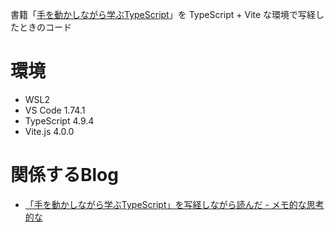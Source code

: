 書籍「[手を動かしながら学ぶTypeScript](https://www.c-r.com/book/detail/1429)」を TypeScript + Vite な環境で写経したときのコード

# 環境

- WSL2
- VS Code 1.74.1
- TypeScript 4.9.4
- Vite.js 4.0.0

# 関係するBlog

- [「手を動かしながら学ぶTypeScript」を写経しながら読んだ - メモ的な思考的な](https://thinkami.hatenablog.com/entry/2022/12/20/232249)